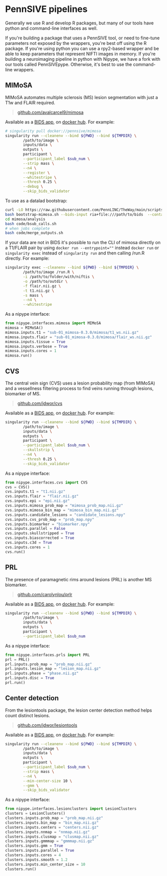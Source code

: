 
# PennSIVE pipelines

Generally we use R and develop R packages, but many of our tools have python and command-line interfaces as well.

If you're building a package that uses a PennSIVE tool, or need to fine-tune parameters not exposed by the wrappers, you're best off using the R package. If you're using python you can use a rpy2-based wrapper and be able to keep parameters that represent NIFTI images in memory. If you're building a neuroimaging pipeline in python with Nipype, we have a fork with our tools called PennSIVEpype. Otherwise, it's best to use the command-line wrappers.



## MIMoSA
MIMoSA automates multiple sclerosis (MS) lesion segmentation with just a T1w and FLAIR required.

> [github.com/avalcarcel9/mimosa](https://github.com/avalcarcel9/mimosa)

Available as a [BIDS app](https://github.com/PennSIVE/mimosa), on [docker hub](https://hub.docker.com/r/pennsive/mimosa). For example:
```sh
# singularity pull docker://pennsive/mimosa
singularity run --cleanenv --bind ${PWD} --bind ${TMPDIR} \
        /path/to/image \
        inputs/data \
        outputs \
        participant \
        --participant_label $sub_num \
        --strip mass \
        --n4 \
        --register \
        --whitestripe \
        --thresh 0.25 \
        --debug \
        --skip_bids_validator
```

To use as a datalad bootstrap:
```sh
curl -LO https://raw.githubusercontent.com/PennLINC/TheWay/main/scripts/pmacs/bootstrap-mimosa.sh
bash bootstrap-mimosa.sh --bids-input ria+file:///path/to/bids  --container-ds /path/or/uri/to/containers
cd mimosa/analysis
bash code/bsub_calls.sh
# when jobs complete
bash code/merge_outputs.sh
```

If your data are not in BIDS it's possible to run the CLI of mimosa directly on a T1/FLAIR pair by using `docker run --entrypoint=""` instead `docker run` or `singularity exec` instead of `singularity run` and then calling /run.R directly. For example:
```sh
singularity exec --cleanenv --bind ${PWD} --bind ${TMPDIR} \
        /path/to/image /run.R \
        -i /path/to/folder/with/niftis \
        -o /path/to/outdir \
        -f flair.nii.gz \
        -t t1.nii.gz \
        -s mass \
        --n4 \
        --whitestripe
```

As a nipype interface:
```py
from nipype.interfaces.mimosa import MIMoSA
mimosa = MIMoSA()
mimosa.inputs.t1 = "sub-01_mimosa-0.3.0/mimosa/t1_ws.nii.gz"
mimosa.inputs.flair = "sub-01_mimosa-0.3.0/mimosa/flair_ws.nii.gz"
mimosa.inputs.tissue = True
mimosa.inputs.verbose = True
mimosa.inputs.cores = 1
mimosa.run()
```

## CVS
The central vein sign (CVS) uses a lesion probability map (from MIMoSA) and a vessellness filtering process to find veins running through lesions, biomarker of MS.

> [github.com/jdwor/cvs](https://github.com/jdwor/cvs)

Available as a [BIDS app](https://github.com/PennSIVE/cvs), on [docker hub](https://hub.docker.com/r/pennsive/cvs). For example:
```sh
singularity run --cleanenv --bind ${PWD} --bind ${TMPDIR} \
        /path/to/image \
        inputs/data \
        outputs \
        participant \
        --participant_label $sub_num \
        --skullstrip \
        --n4 \
        --thresh 0.25 \
        --skip_bids_validator
```

As a nipype interface:
```py
from nipype.interfaces.cvs import CVS
cvs = CVS()
cvs.inputs.t1 = "t1.nii.gz"
cvs.inputs.flair = "flair.nii.gz"
cvs.inputs.epi = "epi.nii.gz"
cvs.inputs.mimosa_prob_map = "mimosa_prob_map.nii.gz"
cvs.inputs.mimosa_bin_map = "mimosa_bin_map.nii.gz"
cvs.inputs.candidate_lesions = "candidate_lesions.npy"
cvs.inputs.cvs_prob_map = "prob_map.npy"
cvs.inputs.biomarker = "biomarker.npy"
cvs.inputs.parallel = False
cvs.inputs.skullstripped = True
cvs.inputs.biascorrected = True
cvs.inputs.c3d = True
cvs.inputs.cores = 1
cvs.run()
```


## PRL
The presence of paramagnetic rims around lesions (PRL) is another MS biomarker.

> [github.com/carolynlou/prlr](https://github.com/carolynlou/prlr)

Available as a [BIDS app](https://github.com/PennSIVE/prls), on [docker hub](https://hub.docker.com/r/pennsive/prls). For example:
```sh
singularity run --cleanenv --bind ${PWD} --bind ${TMPDIR} \
        /path/to/image \
        inputs/data \
        outputs \
        participant \
        --participant_label $sub_num
```

As a nipype interface:
```py
from nipype.interfaces.prls import PRL
prl = PRL()
prl.inputs.prob_map = "prob_map.nii.gz"
prl.inputs.lesion_map = "lesion_map.nii.gz"
prl.inputs.phase = "phase.nii.gz"
prl.inputs.disc = True
prl.run()
```

## Center detection
From the lesiontools package, the lesion center detection method helps count distinct lesions.

> [github.com/jdwor/lesiontools](https://github.com/jdwor/lesiontools)

Available as a [BIDS app](https://github.com/PennSIVE/lesiontools), on [docker hub](https://hub.docker.com/r/pennsive/lesionclusters). For example:
```sh
singularity run --cleanenv --bind ${PWD} --bind ${TMPDIR} \
        /path/to/image \
        inputs/data \
        outputs \
        participant \
        --participant_label $sub_num \
        --strip mass \
        --n4 \
        --min-center-size 10 \
        --gmm \
        --skip_bids_validator
```

As a nipype interface:
```py
from nipype.interfaces.lesionclusters import LesionClusters
clusters = LesionClusters()
clusters.inputs.prob_map = "prob_map.nii.gz"
clusters.inputs.bin_map = "bin_map.nii.gz"
clusters.inputs.centers = "centers.nii.gz"
clusters.inputs.nnmap = "nnmap.nii.gz"
clusters.inputs.clusmap = "clusmap.nii.gz"
clusters.inputs.gmmmap = "gmmmap.nii.gz"
clusters.inputs.gmm = True
clusters.inputs.parallel = True
clusters.inputs.cores = 4
clusters.inputs.smooth = 1.2
clusters.inputs.min_center_size = 10
clusters.run()
```
